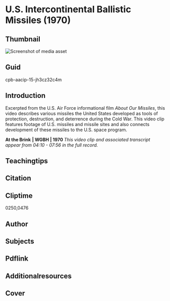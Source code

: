 # U.S. Intercontinental Ballistic Missiles (1970)

## Thumbnail

![Screenshot of media asset](https://s3.amazonaws.com/americanarchive.org/primary_source_sets/06-15-jh3cz32c4m.jpg "Screenshot media asset")

## Guid
cpb-aacip-15-jh3cz32c4m

## Introduction

Excerpted from the U.S. Air Force informational film _About Our Missiles_, this video describes various missiles the United States developed as tools of protection, destruction, and deterrence during the Cold War. This video clip features footage of U.S. missiles and missile sites and also connects development of these missiles to the U.S. space program. 

<b>At the Brink</b>
<b>| WGBH | 1970 </b>
<i>This video clip and associated transcript appear from 04:10 - 07:56 in the full record.</i>

## Teachingtips

## Citation

## Cliptime

0250,0476

## Author
## Subjects
## Pdflink
## Additionalresources
## Cover
